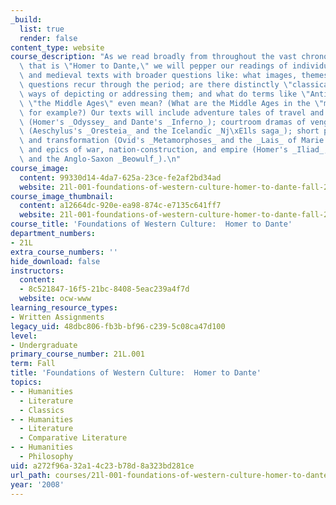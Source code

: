 ```yaml
---
_build:
  list: true
  render: false
content_type: website
course_description: "As we read broadly from throughout the vast chronological period\
  \ that is \"Homer to Dante,\" we will pepper our readings of individual ancient\
  \ and medieval texts with broader questions like: what images, themes, and philosophical\
  \ questions recur through the period; are there distinctly \"classical\" or \"medieval\"\
  \ ways of depicting or addressing them; and what do terms like \"Antiquity\" or\
  \ \"the Middle Ages\" even mean? (What are the Middle Ages in the \"middle\" of,\
  \ for example?) Our texts will include adventure tales of travel and self-discovery\
  \ (Homer's _Odyssey_ and Dante's _Inferno_); courtroom dramas of vengeance and reconciliation\
  \ (Aeschylus's _Oresteia_ and the Icelandic _Nj\xE1ls saga_); short poems of love\
  \ and transformation (Ovid's _Metamorphoses_ and the _Lais_ of Marie de France);\
  \ and epics of war, nation-construction, and empire (Homer's _Iliad_, Virgil's _Aeneid_,\
  \ and the Anglo-Saxon _Beowulf_).\n"
course_image:
  content: 99330d14-4da7-625a-23ce-fe2af2bd34ad
  website: 21l-001-foundations-of-western-culture-homer-to-dante-fall-2008
course_image_thumbnail:
  content: a12664dc-920e-ea98-874c-e7135c641ff7
  website: 21l-001-foundations-of-western-culture-homer-to-dante-fall-2008
course_title: 'Foundations of Western Culture:  Homer to Dante'
department_numbers:
- 21L
extra_course_numbers: ''
hide_download: false
instructors:
  content:
  - 8c521847-16f5-21bc-8408-5eac239a4f7d
  website: ocw-www
learning_resource_types:
- Written Assignments
legacy_uid: 48dbc806-fb3b-bf96-c239-5c08ca47d100
level:
- Undergraduate
primary_course_number: 21L.001
term: Fall
title: 'Foundations of Western Culture:  Homer to Dante'
topics:
- - Humanities
  - Literature
  - Classics
- - Humanities
  - Literature
  - Comparative Literature
- - Humanities
  - Philosophy
uid: a272f96a-32a1-4c23-b78d-8a323bd281ce
url_path: courses/21l-001-foundations-of-western-culture-homer-to-dante-fall-2008
year: '2008'
---
```

